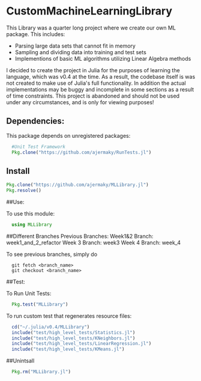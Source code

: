 # CustomMachineLearningLibrary
This Library was a quarter long project where we create our own ML package.
This includes:
* Parsing large data sets that cannot fit in memory
* Sampling and dividing data into training and test sets
* Implementions of basic ML algorithms utilizing Linear Algebra methods

I decided to create the project in Julia for the purposes of learning the
language, which was v0.4 at the time. As a result, the codebase itself is
was not created to make use of Julia's full functionality. In addition
the actual implementations may be buggy and incomplete in some sections
as a result of time constraints. This project is abandoned and should not be
used under any circumstances, and is only for viewing purposes!

## Dependencies:
This package depends on unregistered packages:
```julia
  #Unit Test Framework
  Pkg.clone("https://github.com/ajermaky/RunTests.jl")
```

## Install
```julia
Pkg.clone("https://github.com/ajermaky/MLLibrary.jl")
Pkg.resolve()
```

##Use:

To use this module:
```julia
  using MLLibrary
```
##Different Branches
Previous Branches:
Week1&2 Branch: week1_and_2_refactor
Week 3 Branch: week3
Week 4 Branch: week_4

To see previous branches, simply do
```git
  git fetch <branch_name>
  git checkout <branch_name>

```

##Test:

To Run Unit Tests:
```julia
  Pkg.test("MLLibrary")
```

To run custom test that regenerates resource files:
```julia
  cd("~/.julia/v0.4/MLLibrary")
  include("test/high_level_tests/Statistics.jl")
  include("test/high_level_tests/KNeighbors.jl")
  include("test/high_level_tests/LinearRegression.jl")
  include("test/high_level_tests/KMeans.jl")
```
##Unintsall
```julia
  Pkg.rm("MLLibrary.jl")
```
